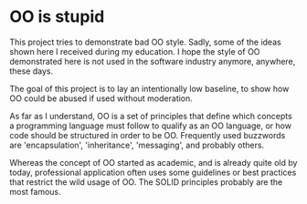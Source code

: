 # OO is stupid

This project tries to demonstrate bad OO style. Sadly, some of the ideas shown here
I received during my education. I hope the style of OO demonstrated here is not
used in the software industry anymore, anywhere, these days.

The goal of this project is to lay an intentionally low baseline, to show how
OO could be abused if used without moderation.

As far as I understand, OO is a set of principles that define which concepts a
programming language must follow to qualify as an OO language, or how code should be
structured in order to be OO. Frequently used buzzwords are 'encapsulation',
'inheritance', 'messaging', and probably others.

Whereas the concept of OO started as academic, and is already quite old by today,
professional application often uses some guidelines or best practices that restrict
the wild usage of OO. The SOLID principles probably are the most famous.

